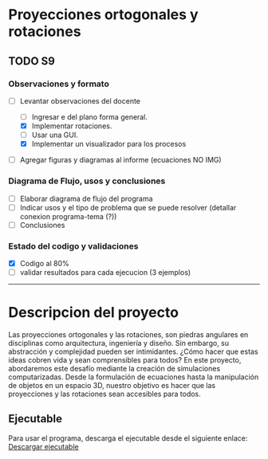 # Proyecciones ortogonales y rotaciones

## TODO S9

### Observaciones y formato

- [ ] Levantar observaciones del docente

  - [ ] Ingresar e del plano forma general.
  - [x] Implementar rotaciones.
  - [ ] Usar una GUI.
  - [x] Implementar un visualizador para los procesos

- [ ] Agregar figuras y diagramas al informe (ecuaciones NO IMG)

### Diagrama de Flujo, usos y conclusiones

- [ ] Elaborar diagrama de flujo del programa
- [ ] Indicar usos y el tipo de problema que se puede resolver (detallar conexion programa-tema (?))
- [ ] Conclusiones

### Estado del codigo y validaciones

- [x] Codigo al 80%
- [ ] validar resultados para cada ejecucion (3 ejemplos)

---

# Descripcion del proyecto

Las proyecciones ortogonales y las rotaciones, son piedras angulares en disciplinas como arquitectura, ingeniería y diseño. Sin embargo, su abstracción y complejidad pueden ser intimidantes. ¿Cómo hacer que estas ideas cobren vida y sean comprensibles para todos? En este proyecto, abordaremos este desafío mediante la creación de simulaciones computarizadas. Desde la formulación de ecuaciones hasta la manipulación de objetos en un espacio 3D, nuestro objetivo es hacer que las proyecciones y las rotaciones sean accesibles para todos.

## Ejecutable

Para usar el programa, descarga el ejecutable desde el siguiente enlace: [Descargar ejecutable](https://github.com/202210494/algebra-lineal-grupo-04/releases/download/v1/MA331_2024-01_Proyecto_Grupo_4.exe)
